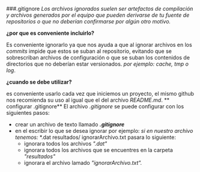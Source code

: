 ###.gitignore
_Los archivos ignorados suelen ser artefactos de compilación y archivos generados por el equipo que pueden derivarse de tu fuente de repositorios o que no deberían confirmarse por algún otro motivo._

**¿por que es conveniente incluirlo?**

Es conveniente ignorarlo ya que nos ayuda a que al ignorar archivos en los _commits_ impide que estos se suban  al repositorio, evitando que se sobrescriban archivos de configuración o que se suban los contenidos de directorios que no deberían estar versionados. _por ejemplo: cache, tmp o log_.

**¿cuando se debe utilizar?**

es conveniente usarlo cada vez que iniciemos un proyecto, el mismo github nos recomienda su uso al igual que el del archivo _README.md_.
** configurar .gitignore**
El archivo _.gitignore_ se puede configurar con los siguientes pasos:

- crear un archivo de texto llamado _**.gitignore**_
- en el escribir lo que se desea ignorar por ejemplo:
_si en nuestro archivo tenemos:_
*.dat
resultados/
ignorarArchivo.txt
pasara lo siguiente:
  - ignorara todos los archivos _".dat"_
  - ignorara todos los archivos que se encuentres en la carpeta _"resultados"_
  - ignorara el archivo lamado _"ignorarArchivo.txt"._
